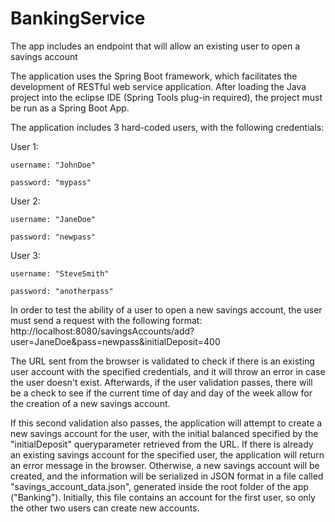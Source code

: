 # BankingService
The app includes an endpoint that will allow an existing user to open a savings account

The application uses the Spring Boot framework, which facilitates the development of RESTful web service application.
After loading the Java project into the eclipse IDE (Spring Tools plug-in required), the project must be run as a Spring Boot App.

The application includes 3 hard-coded users, with the following credentials:

User 1:

    username: "JohnDoe"
    
    password: "mypass"

User 2:

    username: "JaneDoe"
    
    password: "newpass"

User 3:

    username: "SteveSmith"
    
    password: "anotherpass"

In order to test the ability of a user to open a new savings account, the user must send a request with the following format:
http://localhost:8080/savingsAccounts/add?user=JaneDoe&pass=newpass&initialDeposit=400

The URL sent from the browser is validated to check if there is an existing user account with the specified credentials, and it will throw an error in case the user doesn't exist.
Afterwards, if the user validation passes, there will be a check to see if the current time of day and day of the week allow for the creation of a new savings account.

If this second validation also passes, the application will attempt to create a new savings account for the user, with the initial balanced specified by the "initialDeposit" queryparameter retrieved from the URL.
If there is already an existing savings account for the specified user, the application will return an error message in the browser.
Otherwise, a new savings account will be created, and the information will be serialized in JSON format in a file called "savings_account_data.json", generated inside the root folder of the app ("Banking").
Initially, this file contains an account for the first user, so only the other two users can create new accounts. 

